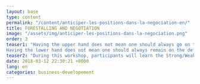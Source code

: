 ```yaml
---
layout: base
type: content
permalink: "/content/anticiper-les-positions-dans-la-negociation-en/"
title: FORESTALLING AND NEGOTIATION
image: "/assets/img/anticiper-les-positions-dans-la-negociation.png"
order: 3
teaser1: "Having the upper hand does not mean one should always go on the offensive.
Having the lower hand does not mean one should always remain on the defensive."
teaser2: "During this workshop, participants will learn the Strong/Weak-Offensive/Defensive matrix and will work on their ability to successfully negociate, no matter how good their position is."
date: 2018-03-12 22:30:21 +0000
lang: en
categories: business-developement
---
```

